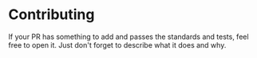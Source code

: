 # Contributing
If your PR has something to add and passes the standards and tests, feel free to open it. Just don't forget to describe what it does and why.
